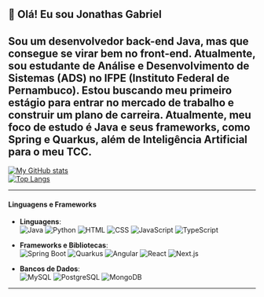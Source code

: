 ## 👋 Olá! Eu sou Jonathas Gabriel
Sou um desenvolvedor back-end Java, mas que consegue se virar bem no front-end. Atualmente, sou estudante de Análise e Desenvolvimento de Sistemas (ADS) no IFPE (Instituto Federal de Pernambuco). Estou buscando meu primeiro estágio para entrar no mercado de trabalho e construir um plano de carreira. Atualmente, meu foco de estudo é Java e seus frameworks, como Spring e Quarkus, além de Inteligência Artificial para o meu TCC.
---

[![My GitHub stats](https://github-readme-stats.vercel.app/api?username=jonat-has&show_icons=true&theme=dark)](https://github.com/jonat-has/github-readme-stats)  
[![Top Langs](https://github-readme-stats.vercel.app/api/top-langs/?username=jonat-has&layout=pie&theme=dark)](https://github.com/jonat-has/github-readme-stats)

---

#### Linguagens e Frameworks

- **Linguagens**:  
  ![Java](https://img.shields.io/badge/Java-%23ED8B00.svg?style=for-the-badge&logo=java&logoColor=white) 
  ![Python](https://img.shields.io/badge/Python-%2314354C.svg?style=for-the-badge&logo=python&logoColor=white) 
  ![HTML](https://img.shields.io/badge/HTML5-%23E34F26.svg?style=for-the-badge&logo=html5&logoColor=white) 
  ![CSS](https://img.shields.io/badge/CSS3-%231572B6.svg?style=for-the-badge&logo=css3&logoColor=white) 
  ![JavaScript](https://img.shields.io/badge/JavaScript-%23F7DF1E.svg?style=for-the-badge&logo=javascript&logoColor=black) 
  ![TypeScript](https://img.shields.io/badge/TypeScript-%23007ACC.svg?style=for-the-badge&logo=typescript&logoColor=white)


- **Frameworks e Bibliotecas**:  
  ![Spring Boot](https://img.shields.io/badge/Spring%20Boot-%236DB33F.svg?style=for-the-badge&logo=spring&logoColor=white) 
  ![Quarkus](https://img.shields.io/badge/Quarkus-%2320256D.svg?style=for-the-badge&logo=quarkus&logoColor=white) 
  ![Angular](https://img.shields.io/badge/Angular-%23DD0031.svg?style=for-the-badge&logo=angular&logoColor=white) 
  ![React](https://img.shields.io/badge/React-%2320232a.svg?style=for-the-badge&logo=react&logoColor=%2361DAFB) 
  ![Next.js](https://img.shields.io/badge/Next.js-%23000000.svg?style=for-the-badge&logo=nextdotjs&logoColor=white)


- **Bancos de Dados**:  
  ![MySQL](https://img.shields.io/badge/MySQL-%2300f.svg?style=for-the-badge&logo=mysql&logoColor=white) 
  ![PostgreSQL](https://img.shields.io/badge/PostgreSQL-%23336791.svg?style=for-the-badge&logo=postgresql&logoColor=white) 
  ![MongoDB](https://img.shields.io/badge/MongoDB-%2347A248.svg?style=for-the-badge&logo=mongodb&logoColor=white)

---
